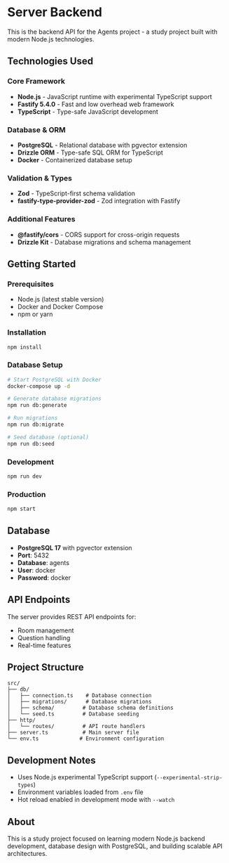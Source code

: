# Server Backend

This is the backend API for the Agents project - a study project built with modern Node.js technologies.

## Technologies Used

### Core Framework
- **Node.js** - JavaScript runtime with experimental TypeScript support
- **Fastify 5.4.0** - Fast and low overhead web framework
- **TypeScript** - Type-safe JavaScript development

### Database & ORM
- **PostgreSQL** - Relational database with pgvector extension
- **Drizzle ORM** - Type-safe SQL ORM for TypeScript
- **Docker** - Containerized database setup

### Validation & Types
- **Zod** - TypeScript-first schema validation
- **fastify-type-provider-zod** - Zod integration with Fastify

### Additional Features
- **@fastify/cors** - CORS support for cross-origin requests
- **Drizzle Kit** - Database migrations and schema management

## Getting Started

### Prerequisites
- Node.js (latest stable version)
- Docker and Docker Compose
- npm or yarn

### Installation
```bash
npm install
```

### Database Setup
```bash
# Start PostgreSQL with Docker
docker-compose up -d

# Generate database migrations
npm run db:generate

# Run migrations
npm run db:migrate

# Seed database (optional)
npm run db:seed
```

### Development
```bash
npm run dev
```

### Production
```bash
npm start
```

## Database
- **PostgreSQL 17** with pgvector extension
- **Port**: 5432
- **Database**: agents
- **User**: docker
- **Password**: docker

## API Endpoints
The server provides REST API endpoints for:
- Room management
- Question handling
- Real-time features

## Project Structure
```
src/
├── db/
│   ├── connection.ts    # Database connection
│   ├── migrations/      # Database migrations
│   ├── schema/         # Database schema definitions
│   └── seed.ts         # Database seeding
├── http/
│   └── routes/         # API route handlers
├── server.ts           # Main server file
└── env.ts             # Environment configuration
```

## Development Notes
- Uses Node.js experimental TypeScript support (`--experimental-strip-types`)
- Environment variables loaded from `.env` file
- Hot reload enabled in development mode with `--watch`

## About
This is a study project focused on learning modern Node.js backend development, database design with PostgreSQL, and building scalable API architectures.